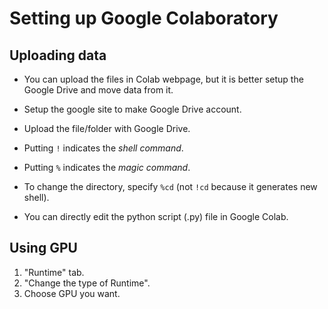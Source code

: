 # Setting up Google Colaboratory

## Uploading data
* You can upload the files in Colab webpage, but it is better setup the Google Drive and move data from it.
* Setup the google site to make Google Drive account.
* Upload the file/folder with Google Drive.

* Putting `!` indicates the *shell command*.
* Putting `%` indicates the *magic command*.
* To change the directory, specify `%cd` (not `!cd` because it generates new shell).

* You can directly edit the python script (.py) file in Google Colab.

## Using GPU
1. "Runtime" tab.
2. "Change the type of Runtime".
3. Choose GPU you want.
